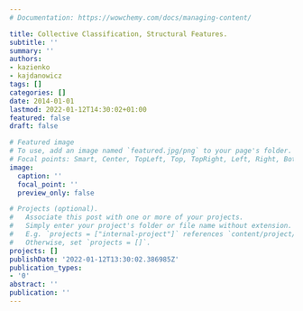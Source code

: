 ```yaml
---
# Documentation: https://wowchemy.com/docs/managing-content/

title: Collective Classification, Structural Features.
subtitle: ''
summary: ''
authors:
- kazienko
- kajdanowicz
tags: []
categories: []
date: 2014-01-01
lastmod: 2022-01-12T14:30:02+01:00
featured: false
draft: false

# Featured image
# To use, add an image named `featured.jpg/png` to your page's folder.
# Focal points: Smart, Center, TopLeft, Top, TopRight, Left, Right, BottomLeft, Bottom, BottomRight.
image:
  caption: ''
  focal_point: ''
  preview_only: false

# Projects (optional).
#   Associate this post with one or more of your projects.
#   Simply enter your project's folder or file name without extension.
#   E.g. `projects = ["internal-project"]` references `content/project/deep-learning/index.md`.
#   Otherwise, set `projects = []`.
projects: []
publishDate: '2022-01-12T13:30:02.386985Z'
publication_types:
- '0'
abstract: ''
publication: ''
---
```

